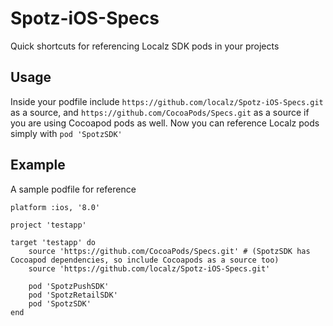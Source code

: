 # Spotz-iOS-Specs
Quick shortcuts for referencing Localz SDK pods in your projects

## Usage
Inside your podfile include ```https://github.com/localz/Spotz-iOS-Specs.git``` as a source, and ```https://github.com/CocoaPods/Specs.git``` as a source if you are using Cocoapod pods as well.
Now you can reference Localz pods simply with ```pod 'SpotzSDK'```

## Example
A sample podfile for reference
```
platform :ios, '8.0'

project 'testapp'

target 'testapp' do
	source 'https://github.com/CocoaPods/Specs.git' # (SpotzSDK has Cocoapod dependencies, so include Cocoapods as a source too)
	source 'https://github.com/localz/Spotz-iOS-Specs.git'

	pod 'SpotzPushSDK'
	pod 'SpotzRetailSDK'
	pod 'SpotzSDK' 
end
```
